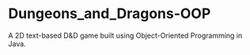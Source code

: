 # Dungeons_and_Dragons-OOP
A 2D text-based D&amp;D game built using Object-Oriented Programming in Java.
